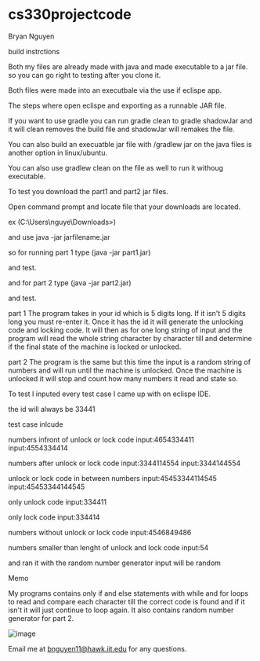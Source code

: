 # cs330projectcode

Bryan Nguyen

build instrctions 

Both my files are already made with java and made executable to a jar file. so you can go right to testing after you clone it.

Both files were made into an executbale via the use if eclispe app.

The steps where open eclispe and exporting as a runnable JAR file.

If you want to use gradle you can run gradle clean to gradle shadowJar and it will clean removes the build file and shadowJar will remakes the file.

You can also build an execuatble jar file with /gradlew jar on the java files is another option in linux/ubuntu.

You can also use gradlew clean on the file as well to run it withoug executable.

To test you download the part1 and part2 jar files.

Open command prompt and locate file that your downloads are located. 

ex (C:\Users\nguye\Downloads>)

and use java -jar jarfilename.jar

so for running part 1 type (java -jar part1.jar)

and test.

and for part 2 type (java -jar part2.jar)

and test.


part 1 
The program takes in your id which is 5 digits long.
If it isn't 5 digits long you must re-enter it.
Once it has the id it will generate the unlocking code and locking code.
It will then as for one long string of input and the program will read the whole string character by character till and determine if the final state of the machine is locked or unlocked. 

part 2
The program is the same but this time the input is a random string of numbers and will run until the machine is unlocked. 
Once the machine is unlocked it will stop and count how many numbers it read and state so. 

To test I inputed every test case I came up with on eclispe IDE. 

the id will always be 33441

test case inlcude 

numbers infront of unlock or lock code
input:4654334411
input:4554334414

numbers after unlock or lock code 
input:3344114554
input:3344144554

unlock or lock code in between numbers 
input:45453344114545
input:45453344144545

only unlock code 
input:334411

only lock code 
input:334414

numbers without unlock or lock code 
input:4546849486

numbers smaller than lenght of unlock and lock code 
input:54

and ran it with the random number generator 
input will be random

Memo

My programs contains only if and else statements with while and for loops to read and compare each character till the correct code is found and if it isn't it will just continue to loop again. It also contains random number generator for part 2. 

![image](https://user-images.githubusercontent.com/118865861/203473448-7fd08883-810c-4fc6-8dc1-ed732cd55778.png)

Email me at bnguyen11@hawk.iit.edu for any questions.

